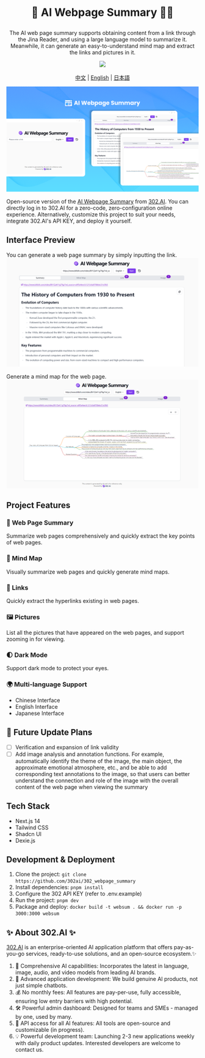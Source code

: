 # <p align="center">📝 AI Webpage Summary 🚀✨</p>

<p align="center">The AI web page summary supports obtaining content from a link through the Jina Reader, and using a large language model to summarize it. Meanwhile, it can generate an easy-to-understand mind map and extract the links and pictures in it.</p>

<p align="center"><a href="https://302.ai/en/tools/websum/" target="blank"><img src="https://file.302.ai/gpt/imgs/github/20250102/72a57c4263944b73bf521830878ae39a.png" /></a></p >

<p align="center"><a href="README_zh.md">中文</a> | <a href="README.md">English</a> | <a href="README_ja.md">日本語</a></p>

![2. Webpage Summary](docs/AI网页总结en.png) 

Open-source version of the [AI Webpage Summary](https://302.ai/en/tools/websum/) from [302.AI](https://302.ai/en/).
You can directly log in to 302.AI for a zero-code, zero-configuration online experience.
Alternatively, customize this project to suit your needs, integrate 302.AI's API KEY, and deploy it yourself.

## Interface Preview
You can generate a web page summary by simply inputting the link.
![2. Webpage Summary](docs/网页英2.png)     

Generate a mind map for the web page.
![3. Mind Map](docs/网页英3.png)

## Project Features
### 📝 Web Page Summary
Summarize web pages comprehensively and quickly extract the key points of web pages.
### 🧠 Mind Map
Visually summarize web pages and quickly generate mind maps.
### 🔗 Links
Quickly extract the hyperlinks existing in web pages.
### 🖼️ Pictures
List all the pictures that have appeared on the web pages, and support zooming in for viewing.
### 🌓 Dark Mode
Support dark mode to protect your eyes.
### 🌍 Multi-language Support
- Chinese Interface
- English Interface
- Japanese Interface

## 🚩 Future Update Plans 
- [ ] Verification and expansion of link validity
- [ ] Add image analysis and annotation functions. For example, automatically identify the theme of the image, the main object, the approximate emotional atmosphere, etc., and be able to add corresponding text annotations to the image, so that users can better understand the connection and role of the image with the overall content of the web page when viewing the summary

## Tech Stack
- Next.js 14
- Tailwind CSS
- Shadcn UI
- Dexie.js

## Development & Deployment
1. Clone the project: `git clone https://github.com/302ai/302_webpage_summary`
2. Install dependencies: `pnpm install`
3. Configure the 302 API KEY (refer to .env.example)
4. Run the project: `pnpm dev`
5. Package and deploy: `docker build -t websum . && docker run -p 3000:3000 websum`


## ✨ About 302.AI ✨
[302.AI](https://302.ai) is an enterprise-oriented AI application platform that offers pay-as-you-go services, ready-to-use solutions, and an open-source ecosystem.✨
1. 🧠 Comprehensive AI capabilities: Incorporates the latest in language, image, audio, and video models from leading AI brands.
2. 🚀 Advanced application development: We build genuine AI products, not just simple chatbots.
3. 💰 No monthly fees: All features are pay-per-use, fully accessible, ensuring low entry barriers with high potential.
4. 🛠 Powerful admin dashboard: Designed for teams and SMEs - managed by one, used by many.
5. 🔗 API access for all AI features: All tools are open-source and customizable (in progress).
6. 💡 Powerful development team: Launching 2-3 new applications weekly with daily product updates. Interested developers are welcome to contact us.
